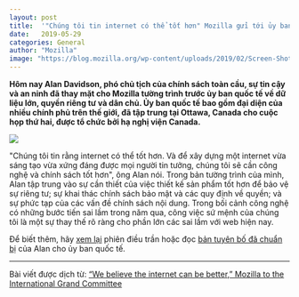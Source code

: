 ```yaml
---
layout: post
title:  '"Chúng tôi tin internet có thể tốt hơn" Mozilla gửi tới ủy ban quốc tế'
date:   2019-05-29
categories: General
author: "Mozilla"
image: "https://blog.mozilla.org/wp-content/uploads/2019/02/Screen-Shot-2019-02-13-at-7.36.23-AM.png"
---
```


**Hôm nay Alan Davidson, phó chủ tịch của chính sách toàn cầu, sự tin cậy và an ninh đã thay mặt cho Mozilla tường trình trước ủy ban quốc tế về dữ liệu lớn, quyền riêng tư và dân chủ. Ủy ban quốc tế bao gồm đại diện của nhiều chính phủ trên thế giới, đã tập trung tại Ottawa, Canada cho cuộc họp thứ hai, được tổ chức bởi hạ nghị viện Canada.**

<img src="https://blog.mozilla.org/wp-content/uploads/2019/05/Alan-Davidson-at-International-Grand-Committee-768x373.jpg">

"Chúng tôi tin rằng internet có thể tốt hơn. Và để xây dựng một internet vừa sáng tạo vừa xứng đáng được mọi người tin tưởng, chúng tôi sẽ cần công nghệ và chính sách tốt hơn", ông Alan nói. Trong bản tường trình của mình, Alan tập trung vào sự cần thiết của việc thiết kế sản phẩm tốt hơn để bảo vệ sự riêng tư; sự khai thác chính sách bảo mật và các quy định về quyền; và sự phức tạp của các vấn đề chính sách nội dung. Trong bối cảnh công nghệ có những bước tiến sai lầm trong năm qua, công việc sứ mệnh của chúng tôi là một sự thay thế rõ ràng cho phần lớn các sai lầm với web hiện nay.

Để biết thêm, hãy [xem lại](https://www.ourcommons.ca/Committees/en/ETHI/StudyActivity?studyActivityId=10554743) phiên điều trần hoặc đọc [bản tuyên bố đã chuẩn bị](https://blog.mozilla.org/wp-content/uploads/2019/05/Alan-Davidson-Testimony-for-International-Grand-Committee-1.pdf) của Alan cho ủy ban quốc tế.

----

Bài viết được dịch từ: [“We believe the internet can be better,” Mozilla to the International Grand Committee](https://blog.mozilla.org/blog/2019/05/29/we-believe-the-internet-can-be-better-mozilla-to-the-international-grand-committee/)